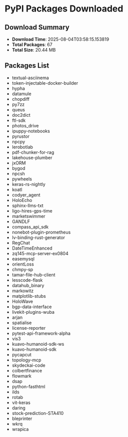 # PyPI Packages Downloaded

## Download Summary
- **Download Time**: 2025-08-04T03:58:15.153819
- **Total Packages**: 67
- **Total Size**: 20.44 MB

## Packages List
- textual-asciinema
- token-injectable-docker-builder
- hypha
- datamule
- chopdiff
- py7zz
- queus
- doc2dict
- ftl-sdk
- photos_drive
- ipuppy-notebooks
- pyrustor
- npcpy
- lerobotlab
- pdf-chunker-for-rag
- lakehouse-plumber
- jxORM
- bygod
- npcsh
- pywheels
- keras-rs-nightly
- koatl
- codyer_agent
- HoloEcho
- sphinx-llms-txt
- ligo-hires-gps-time
- marketswimmer
- GANDLF
- compass_api_sdk
- nonebot-plugin-prometheus
- lv-binding-rust-generator
- RegChat
- DateTimeEnhanced
- zq145-mcp-server-ex0804
- easemysql
- orientLoss
- chmpy-sp
- tamar-file-hub-client
- lesscode-flask
- datahub_binary
- markowitz
- matplotlib-stubs
- HoloWave
- bgp-data-interface
- livekit-plugins-wuba
- arjan
- spatialise
- license-reporter
- pytest-api-framework-alpha
- vis3
- kuavo-humanoid-sdk-ws
- kuavo-humanoid-sdk
- pycapcut
- topology-mcp
- skydeckai-code
- colbertfinance
- flowmark
- dsap
- python-fasthtml
- ilds
- rotab
- vit-keras
- daring
- stock-prediction-STA410
- bleprinter
- wkrq
- wrapica
